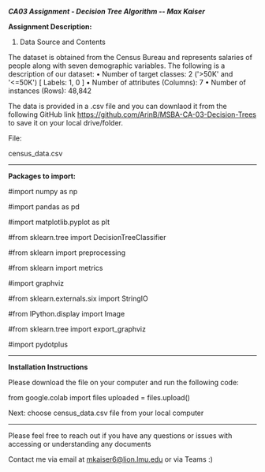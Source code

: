 ***CA03 Assignment - Decision Tree Algorithm -- Max Kaiser***


**Assignment Description:**

1. Data Source and Contents

The dataset is obtained from the Census Bureau and represents salaries of people
along with seven demographic variables. The following is a description of our dataset:
• Number of target classes: 2 ('>50K' and '<=50K') [ Labels: 1, 0 ]
• Number of attributes (Columns): 7
• Number of instances (Rows): 48,842

The data is provided in a .csv file and you can downlaod it from the following GitHub link https://github.com/ArinB/MSBA-CA-03-Decision-Trees to save it on your local drive/folder. 

File: 

census_data.csv


______________________________________________________________________________________________________________________

**Packages to import:**


#import numpy as np

#import pandas as pd 

#import matplotlib.pyplot as plt

#from sklearn.tree import DecisionTreeClassifier

#from sklearn import preprocessing

#from sklearn import metrics

#import graphviz 

#from sklearn.externals.six import StringIO  

#from IPython.display import Image   

#from sklearn.tree import export_graphviz

#import pydotplus
______________________________________________________________________________________________________________________


**Installation Instructions**


Please download the file on your computer and run the following code: 

from google.colab import files
uploaded = files.upload()


Next: choose census_data.csv file from your local computer 

______________________________________________________________________________________________________________________

Please feel free to reach out if you have any questions or issues with accessing or understanding any documents 

Contact me via email at mkaiser6@lion.lmu.edu or via Teams :) 
